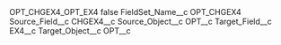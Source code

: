 <?xml version="1.0" encoding="UTF-8"?>
<CustomMetadata xmlns="http://soap.sforce.com/2006/04/metadata" xmlns:xsi="http://www.w3.org/2001/XMLSchema-instance" xmlns:xsd="http://www.w3.org/2001/XMLSchema">
    <label>OPT_CHGEX4_OPT_EX4</label>
    <protected>false</protected>
    <values>
        <field>FieldSet_Name__c</field>
        <value xsi:type="xsd:string">OPT_CHGEX4</value>
    </values>
    <values>
        <field>Source_Field__c</field>
        <value xsi:type="xsd:string">CHGEX4__c</value>
    </values>
    <values>
        <field>Source_Object__c</field>
        <value xsi:type="xsd:string">OPT__c</value>
    </values>
    <values>
        <field>Target_Field__c</field>
        <value xsi:type="xsd:string">EX4__c</value>
    </values>
    <values>
        <field>Target_Object__c</field>
        <value xsi:type="xsd:string">OPT__c</value>
    </values>
</CustomMetadata>
